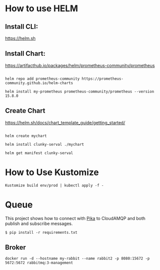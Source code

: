 # How to use HELM

## Install CLI:

https://helm.sh


## Install Chart:

https://artifacthub.io/packages/helm/prometheus-community/prometheus

```console

helm repo add prometheus-community https://prometheus-community.github.io/helm-charts

helm install my-prometheus prometheus-community/prometheus --version 15.8.0

```

## Create Chart

https://helm.sh/docs/chart_template_guide/getting_started/

```console

helm create mychart

helm install clunky-serval ./mychart

helm get manifest clunky-serval

```


# How to Use Kustomize

```console
Kustomize build env/prod | kubectl apply -f - 
```



# Queue

This project shows how to connect with [Pika](http://pika.github.com/) to CloudAMQP and both publish and subscribe messages.

    $ pip install -r requirements.txt

## Broker

    docker run -d --hostname my-rabbit --name rabbit2 -p 8080:15672 -p 5672:5672 rabbitmq:3-management

